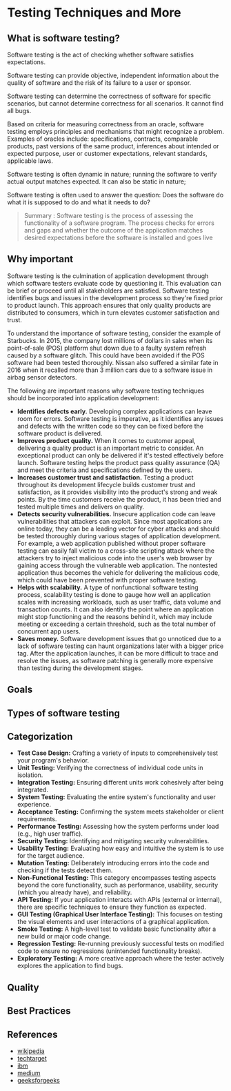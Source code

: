 # Testing Techniques and More
## What is software testing?

Software testing is the act of checking whether software satisfies expectations.

Software testing can provide objective, independent information about the quality of software and the risk of its failure to a user or sponsor.

Software testing can determine the correctness of software for specific scenarios, but cannot determine correctness for all scenarios. It cannot find all bugs.

Based on criteria for measuring correctness from an oracle, software testing employs principles and mechanisms that might recognize a problem. Examples of oracles include: specifications, contracts, comparable products, past versions of the same product, inferences about intended or expected purpose, user or customer expectations, relevant standards, applicable laws.

Software testing is often dynamic in nature; running the software to verify actual output matches expected. It can also be static in nature; 

Software testing is often used to answer the question: Does the software do what it is supposed to do and what it needs to do?

> Summary : Software testing is the process of assessing the functionality of a software program. The process checks for errors and gaps and whether the outcome of the application matches desired expectations before the software is installed and goes live
## Why important
Software testing is the culmination of application development through which software testers evaluate code by questioning it. This evaluation can be brief or proceed until all stakeholders are satisfied. Software testing identifies bugs and issues in the development process so they're fixed prior to product launch. This approach ensures that only quality products are distributed to consumers, which in turn elevates customer satisfaction and trust.

To understand the importance of software testing, consider the example of Starbucks. In 2015, the company lost millions of dollars in sales when its point-of-sale (POS) platform shut down due to a faulty system refresh caused by a software glitch. This could have been avoided if the POS software had been tested thoroughly. Nissan also suffered a similar fate in 2016 when it recalled more than 3 million cars due to a software issue in airbag sensor detectors.

The following are important reasons why software testing techniques should be incorporated into application development:

- **Identifies defects early.** Developing complex applications can leave room for errors. Software testing is imperative, as it identifies any issues and defects with the written code so they can be fixed before the software product is delivered.
- **Improves product quality.** When it comes to customer appeal, delivering a quality product is an important metric to consider. An exceptional product can only be delivered if it's tested effectively before launch. Software testing helps the product pass quality assurance (QA) and meet the criteria and specifications defined by the users.
- **Increases customer trust and satisfaction.** Testing a product throughout its development lifecycle builds customer trust and satisfaction, as it provides visibility into the product's strong and weak points. By the time customers receive the product, it has been tried and tested multiple times and delivers on quality.
- **Detects security vulnerabilities.** Insecure application code can leave vulnerabilities that attackers can exploit. Since most applications are online today, they can be a leading vector for cyber attacks and should be tested thoroughly during various stages of application development. For example, a web application published without proper software testing can easily fall victim to a cross-site scripting attack where the attackers try to inject malicious code into the user's web browser by gaining access through the vulnerable web application. The nontested application thus becomes the vehicle for delivering the malicious code, which could have been prevented with proper software testing.
- **Helps with scalability.** A type of nonfunctional software testing process, scalability testing is done to gauge how well an application scales with increasing workloads, such as user traffic, data volume and transaction counts. It can also identify the point where an application might stop functioning and the reasons behind it, which may include meeting or exceeding a certain threshold, such as the total number of concurrent app users.
- **Saves money.** Software development issues that go unnoticed due to a lack of software testing can haunt organizations later with a bigger price tag. After the application launches, it can be more difficult to trace and resolve the issues, as software patching is generally more expensive than testing during the development stages.

## Goals

## Types of software testing


## Categorization


* **Test Case Design:** Crafting a variety of inputs to comprehensively test your program's behavior.
* **Unit Testing:** Verifying the correctness of individual code units in isolation.
* **Integration Testing:** Ensuring different units work cohesively after being integrated.
* **System Testing:** Evaluating the entire system's functionality and user experience.
* **Acceptance Testing:** Confirming the system meets stakeholder or client requirements.
* **Performance Testing:** Assessing how the system performs under load (e.g., high user traffic).
* **Security Testing:** Identifying and mitigating security vulnerabilities.
* **Usability Testing:** Evaluating how easy and intuitive the system is to use for the target audience.
* **Mutation Testing:** Deliberately introducing errors into the code and checking if the tests detect them.
* **Non-Functional Testing:** This category encompasses testing aspects beyond the core functionality, such as performance, usability, security (which you already have), and reliability.
* **API Testing:** If your application interacts with APIs (external or internal), there are specific techniques to ensure they function as expected.
* **GUI Testing (Graphical User Interface Testing):** This focuses on testing the visual elements and user interactions of a graphical application.
* **Smoke Testing:** A high-level test to validate basic functionality after a new build or major code change.
* **Regression Testing:** Re-running previously successful tests on modified code to ensure no regressions (unintended functionality breaks).
* **Exploratory Testing:** A more creative approach where the tester actively explores the application to find bugs.

## Quality

## Best Practices

## References

- [wikipedia](https://en.wikipedia.org/wiki/Software_testing#)
- [techtarget](https://www.techtarget.com/whatis/definition/software-testing)
- [ibm](https://www.ibm.com/topics/software-testing)
- [medium](https://medium.com/@mehmetbarannakipoglu/what-is-software-testing-d5fee1ed4870)
- [geeksforgeeks](https://www.geeksforgeeks.org/software-testing-techniques/)